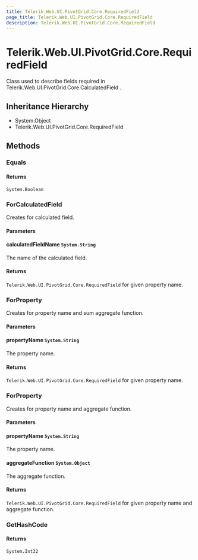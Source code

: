 ```yaml
---
title: Telerik.Web.UI.PivotGrid.Core.RequiredField
page_title: Telerik.Web.UI.PivotGrid.Core.RequiredField
description: Telerik.Web.UI.PivotGrid.Core.RequiredField
---
```


# Telerik.Web.UI.PivotGrid.Core.RequiredField

Class used to describe fields required in Telerik.Web.UI.PivotGrid.Core.CalculatedField .

## Inheritance Hierarchy

* System.Object
* Telerik.Web.UI.PivotGrid.Core.RequiredField

## Methods

###  Equals

#### Returns

`System.Boolean` 

###  ForCalculatedField

Creates  for calculated field.

#### Parameters

#### calculatedFieldName `System.String`

The name of the calculated field.

#### Returns

`Telerik.Web.UI.PivotGrid.Core.RequiredField` for given property name.

###  ForProperty

Creates  for property name and sum aggregate function.

#### Parameters

#### propertyName `System.String`

The property name.

#### Returns

`Telerik.Web.UI.PivotGrid.Core.RequiredField` for given property name.

###  ForProperty

Creates  for property name and aggregate function.

#### Parameters

#### propertyName `System.String`

The property name.

#### aggregateFunction `System.Object`

The aggregate function.

#### Returns

`Telerik.Web.UI.PivotGrid.Core.RequiredField` for given property name and aggregate function.

###  GetHashCode

#### Returns

`System.Int32` 

